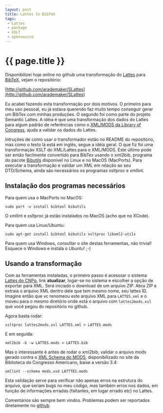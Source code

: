 ```yaml
---
layout: post
title: Lattes to BibTeX
tags: 
 - Lattes
 - package
 - XSLT
 - opensource
---
```


{{ page.title }}
================

Disponibilizei hoje online no github uma transformação do [Lattes](http://lattes.cnpq.br/) para
[BibTeX](http://en.wikipedia.org/wiki/BibTeX), vejam o repositório:

[http://github.com/arademaker/SLattes](http://github.com/arademaker/SLattes)

Eu acabei fazendo esta transformação por dois motivos. O primeiro para
meu uso pessoal, eu já estava querendo faz muito tempo conseguir gerar
um BibTex com minhas produções. O segundo foi como parte do projeto
Semantic Lattes. A idéia é que uma transformação dos dados do Lattes
para algum padrão de referências como o
[XML/MODS da Library of Congress](http://www.loc.gov/standards/mods/),
ajuda a validar os dados do Lattes.

Intruções de como usar o transformador estão no README do repositório,
mas como o texto lá está em inglês, segue a idéia geral. O que fiz foi
uma transformação XSLT do XML/Lattes para o XML/MODS. Este último pode
ser então facilmente convertido para BibTex usando o xml2bib, programa
do pacote [Bibutils](http://sourceforge.net/p/bibutils/) disponivel no
Linux e no MacOS (MacPorts). Para executar a transformação e validar
um XML em relação ao seu DTD/Schema, ainda são necessários os
programas xsltproc e xmllint.

## Instalação dos programas necessários

Para quem usa o MacPorts no MacOS:

    sudo port -v install bibtool bibutils

O xmllint e xsltproc já estão instalados no MacOS (acho que no XCode).

Para quem usa Linux/Ubuntu:

    sudo apt-get install bibtool bibutils xsltproc libxml2-utils

Para quem usa Windows, consultar o site destas ferramentas, não
trivial! Esquece o Windows e instala o Ubuntu! ;-)

## Usando a transformação

Com as ferramentas instaladas, o primeiro passo é acesssar o sistema
[Lattes do CNPq](http://lattes.cnpq.br), link **atualizar**, logar-se
no sistema e escolher a opção de exportar para XML. Será iniciado o
download de um arquivo ZIP. Abra ZIP e extraia o arquivo XML dentro
dele que tem mesmo nome, seu lattes ID. Imagine então que vc renomeou
este arquivo XML para `LATTES.xml` e o moveu para o mesmo diretório
onde está o arquivo com `lattes2mods.xsl` que você pegou do
repositório no github.

Agora basta rodar:

    xsltproc lattes2mods.xsl LATTES.xml > LATTES.mods
    
E em seguida:

    xml2bib -b -w LATTES.mods > LATTES.bib

Mas o interessante é antes de rodar o xml2bib, validar o arquivo mods
gerado contra o
[XML Schema do MODS](http://www.loc.gov/standards/mods/mods-schemas.html),
disponibilizado no site da Biblioteca do Congresso Americano, baixe a
versão 3.4:

    xmllint --schema mods.xsd LATTTES.mods

Esta validação serve para verificar não apenas erros na estrutura do
arquivo, que seriam bugs no meu código, mas também erros nos dados, em
função de informações erradas (faltantes, em lugar errado etc) no
Lattes.

Comentários são sempre bem vindos. Problemas podem ser reportados
diretamente no [github](https://github.com/arademaker/SLattes/issues).

